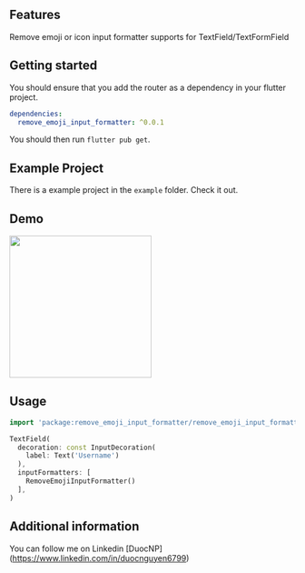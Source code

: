 ## Features

Remove emoji or icon input formatter supports for TextField/TextFormField

## Getting started

You should ensure that you add the router as a dependency in your flutter project.

```yaml
dependencies:
  remove_emoji_input_formatter: ^0.0.1
```

You should then run `flutter pub get`.

## Example Project

There is a example project in the `example` folder. Check it out.

## Demo
<img src="https://github.com/duocnguyen6799/remove_emoji_input_formatter/blob/main/remove_emoji_input_formatter_demo.gif" width="250"/>

## Usage

```dart
import 'package:remove_emoji_input_formatter/remove_emoji_input_formatter.dart';

TextField(
  decoration: const InputDecoration(
    label: Text('Username')
  ),
  inputFormatters: [
    RemoveEmojiInputFormatter()
  ],
)
```

## Additional information

You can follow me on Linkedin [DuocNP] (https://www.linkedin.com/in/duocnguyen6799)
